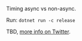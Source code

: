 Timing async vs non-async.

Run: `dotnet run -c release`

TBD, [more info on Twitter](https://twitter.com/noseratio/status/1459287217189244931?s=20).
